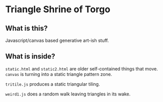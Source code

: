 Triangle Shrine of Torgo
========================

What is this?
-------------

Javascript/canvas based generative art-ish stuff.


What is inside?
---------------

 `static.html` and `static2.html` are older self-contained things that move.
`canvas` is turning into a static triangle pattern zone.

`tritile.js` produces a static triangular tiling.

`weird1.js` does a random walk leaving triangles in its wake.
